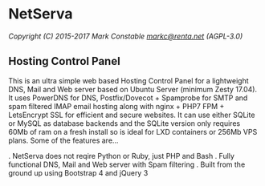 # NetServa

_Copyright (C) 2015-2017 Mark Constable <markc@renta.net> (AGPL-3.0)_

## Hosting Control Panel

This is an ultra simple web based Hosting Control Panel for a lightweight
DNS, Mail and Web server based on Ubuntu Server (minimum Zesty 17.04). It
uses PowerDNS for DNS, Postfix/Dovecot + Spamprobe for SMTP and spam
filtered IMAP email hosting along with nginx + PHP7 FPM + LetsEncrypt SSL
for efficient and secure websites. It can use either SQLite or MySQL as
database backends and the SQLite version only requires 60Mb of ram on a
fresh install so is ideal for LXD containers or 256Mb VPS plans. Some of
the features are...

. NetServa does not reqire Python or Ruby, just PHP and Bash
. Fully functional DNS, Mail and Web server with Spam filtering
. Built from the ground up using Bootstrap 4 and jQuery 3
